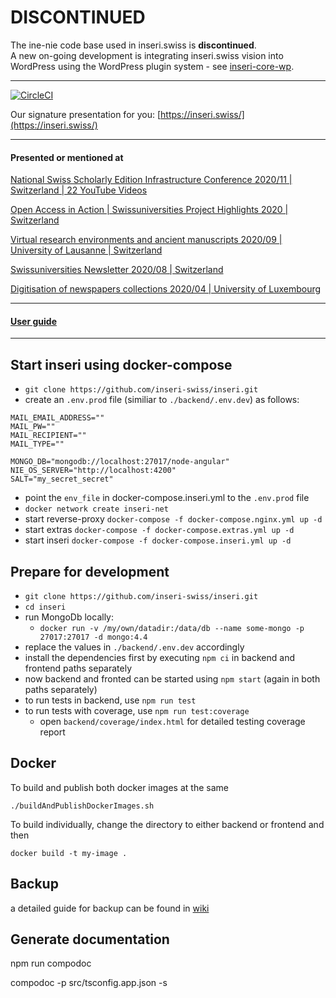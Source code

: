 # DISCONTINUED

The ine-nie code base used in inseri.swiss is **discontinued**.  
A new on-going development is integrating inseri.swiss vision into WordPress using the WordPress plugin system - see [inseri-core-wp](https://github.com/inseri-swiss/inseri-core-wp).

---

[![CircleCI](https://circleci.com/gh/inseri-swiss/inseri/tree/devel.svg?style=svg)](https://circleci.com/gh/inseri-swiss/inseri/tree/devel)

Our signature presentation for you: [https://inseri.swiss/](https://inseri.swiss/)

---

#### Presented or mentioned at

[National Swiss Scholarly Edition Infrastructure Conference 2020/11 | Switzerland | 22 YouTube Videos](https://www.youtube.com/playlist?list=PLkCga6LPxdgrZwu0xBxsZEJauJ8_pq8ru)

[Open Access in Action | Swissuniversities Project Highlights 2020 | Switzerland](https://claireclivaz.hypotheses.org/930)

[Virtual research environments and ancient manuscripts 2020/09 | University of Lausanne | Switzerland](https://claireclivaz.hypotheses.org/930)

[Swissuniversities Newsletter 2020/08 | Switzerland](https://www.swissuniversities.ch/themen/digitalisierung/p-5-wissenschaftliche-information/newsletter/newsletter-august-2020)

[Digitisation of newspapers collections 2020/04 | University of Luxembourg](https://impresso.github.io/eldorado/online-program/)

---

#### [User guide](https://github.com/inseri-swiss/inseri/tree/devel/Tutorials/Your%20scientific%20publication%20A-Z)

---

## Start inseri using docker-compose

- `git clone https://github.com/inseri-swiss/inseri.git`
- create an `.env.prod` file (similiar to `./backend/.env.dev`) as follows:

```
MAIL_EMAIL_ADDRESS=""
MAIL_PW=""
MAIL_RECIPIENT=""
MAIL_TYPE=""

MONGO_DB="mongodb://localhost:27017/node-angular"
NIE_OS_SERVER="http://localhost:4200"
SALT="my_secret_secret"
```

- point the `env_file` in docker-compose.inseri.yml to the `.env.prod` file
- `docker network create inseri-net`
- start reverse-proxy `docker-compose -f docker-compose.nginx.yml up -d`
- start extras `docker-compose -f docker-compose.extras.yml up -d`
- start inseri `docker-compose -f docker-compose.inseri.yml up -d`

## Prepare for development

- `git clone https://github.com/inseri-swiss/inseri.git`
- `cd inseri`
- run MongoDb locally:
  - `docker run -v /my/own/datadir:/data/db --name some-mongo -p 27017:27017 -d mongo:4.4`
- replace the values in `./backend/.env.dev` accordingly
- install the dependencies first by executing `npm ci` in backend and frontend paths separately
- now backend and fronted can be started using `npm start` (again in both paths separately)
- to run tests in backend, use `npm run test`
- to run tests with coverage, use `npm run test:coverage`
  - open `backend/coverage/index.html` for detailed testing coverage report

## Docker

To build and publish both docker images at the same

`./buildAndPublishDockerImages.sh`

To build individually, change the directory to either backend or frontend and then

`docker build -t my-image .`

## Backup

a detailed guide for backup can be found in [wiki](https://github.com/inseri-swiss/inseri/wiki/Mongodb-backup-instruction)

## Generate documentation

npm run compodoc

compodoc -p src/tsconfig.app.json -s
